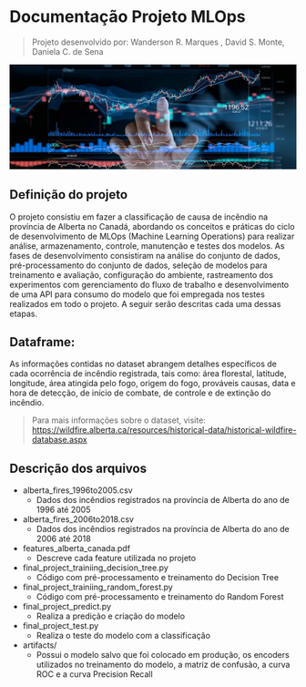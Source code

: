 # Documentação Projeto MLOps
> Projeto desenvolvido por: Wanderson R. Marques , David S. Monte, Daniela C. de Sena

![](header.png)

## Definição do projeto

O projeto consistiu em fazer a classificação de causa de incêndio na província de Alberta no Canadá, abordando os conceitos e práticas do ciclo de desenvolvimento de MLOps (Machine Learning Operations) para realizar análise, armazenamento, controle, manutenção e testes dos modelos. As fases de desenvolvimento consistiram na análise do conjunto de dados, pré-processamento do conjunto de dados, seleção de modelos para treinamento e avaliação, configuração do ambiente, rastreamento dos experimentos com gerenciamento do fluxo de trabalho e desenvolvimento de uma API para consumo do modelo que foi empregada nos testes realizados em todo o projeto. A seguir serão descritas cada uma dessas etapas.
 

## Dataframe:

As informações contidas no dataset abrangem detalhes específicos de cada ocorrência de incêndio registrada, tais como: área florestal, latitude, longitude, área atingida pelo fogo, origem do fogo, prováveis causas, data e hora de detecção, de início de combate, de controle e de extinção do incêndio.
> Para mais informações sobre o dataset, visite: https://wildfire.alberta.ca/resources/historical-data/historical-wildfire-database.aspx 

## Descrição dos arquivos

* alberta_fires_1996to2005.csv
    - Dados dos incêndios registrados na província de Alberta do ano de 1996 até 2005  
* alberta_fires_2006to2018.csv
    - Dados dos incêndios registrados na província de Alberta do ano de 2006 até 2018  
* features_alberta_canada.pdf
    - Descreve cada feature utilizada no projeto 
* final_project_trainiing_decision_tree.py
    - Código com pré-processamento e treinamento do Decision Tree 
* final_project_trainiing_random_forest.py
    - Código com pré-processamento e treinamento do Random Forest
* final_project_predict.py
    - Realiza a predição e criação do modelo
* final_project_test.py
    - Realiza o teste do modelo com a classificação
* artifacts/
    - Possui o modelo salvo que foi colocado em produção, os encoders utilizados no treinamento do modelo, a matriz de confusão, a curva ROC e a curva Precision Recall      
 
